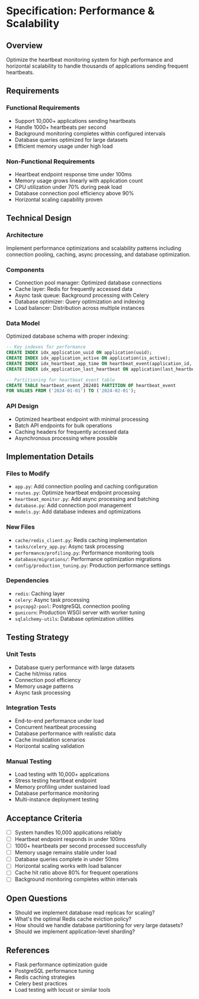 # Specification: Performance & Scalability

## Overview
Optimize the heartbeat monitoring system for high performance and horizontal scalability to handle thousands of applications sending frequent heartbeats.

## Requirements
### Functional Requirements
- Support 10,000+ applications sending heartbeats
- Handle 1000+ heartbeats per second
- Background monitoring completes within configured intervals
- Database queries optimized for large datasets
- Efficient memory usage under high load

### Non-Functional Requirements
- Heartbeat endpoint response time under 100ms
- Memory usage grows linearly with application count
- CPU utilization under 70% during peak load
- Database connection pool efficiency above 90%
- Horizontal scaling capability proven

## Technical Design
### Architecture
Implement performance optimizations and scalability patterns including connection pooling, caching, async processing, and database optimization.

### Components
- Connection pool manager: Optimized database connections
- Cache layer: Redis for frequently accessed data
- Async task queue: Background processing with Celery
- Database optimizer: Query optimization and indexing
- Load balancer: Distribution across multiple instances

### Data Model
Optimized database schema with proper indexing:
```sql
-- Key indexes for performance
CREATE INDEX idx_application_uuid ON application(uuid);
CREATE INDEX idx_application_active ON application(is_active);
CREATE INDEX idx_heartbeat_app_time ON heartbeat_event(application_id, received_at);
CREATE INDEX idx_application_last_heartbeat ON application(last_heartbeat);

-- Partitioning for heartbeat_event table
CREATE TABLE heartbeat_event_202401 PARTITION OF heartbeat_event
FOR VALUES FROM ('2024-01-01') TO ('2024-02-01');
```

### API Design
- Optimized heartbeat endpoint with minimal processing
- Batch API endpoints for bulk operations
- Caching headers for frequently accessed data
- Asynchronous processing where possible

## Implementation Details
### Files to Modify
- `app.py`: Add connection pooling and caching configuration
- `routes.py`: Optimize heartbeat endpoint processing
- `heartbeat_monitor.py`: Add async processing and batching
- `database.py`: Add connection pool management
- `models.py`: Add database indexes and optimizations

### New Files
- `cache/redis_client.py`: Redis caching implementation
- `tasks/celery_app.py`: Async task processing
- `performance/profiling.py`: Performance monitoring tools
- `database/migrations/`: Performance optimization migrations
- `config/production_tuning.py`: Production performance settings

### Dependencies
- `redis`: Caching layer
- `celery`: Async task processing
- `psycopg2-pool`: PostgreSQL connection pooling
- `gunicorn`: Production WSGI server with worker tuning
- `sqlalchemy-utils`: Database optimization utilities

## Testing Strategy
### Unit Tests
- Database query performance with large datasets
- Cache hit/miss ratios
- Connection pool efficiency
- Memory usage patterns
- Async task processing

### Integration Tests
- End-to-end performance under load
- Concurrent heartbeat processing
- Database performance with realistic data
- Cache invalidation scenarios
- Horizontal scaling validation

### Manual Testing
- Load testing with 10,000+ applications
- Stress testing heartbeat endpoint
- Memory profiling under sustained load
- Database performance monitoring
- Multi-instance deployment testing

## Acceptance Criteria
- [ ] System handles 10,000 applications reliably
- [ ] Heartbeat endpoint responds in under 100ms
- [ ] 1000+ heartbeats per second processed successfully
- [ ] Memory usage remains stable under load
- [ ] Database queries complete in under 50ms
- [ ] Horizontal scaling works with load balancer
- [ ] Cache hit ratio above 80% for frequent operations
- [ ] Background monitoring completes within intervals

## Open Questions
- Should we implement database read replicas for scaling?
- What's the optimal Redis cache eviction policy?
- How should we handle database partitioning for very large datasets?
- Should we implement application-level sharding?

## References
- Flask performance optimization guide
- PostgreSQL performance tuning
- Redis caching strategies
- Celery best practices
- Load testing with locust or similar tools